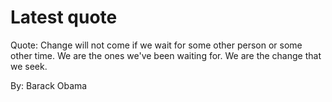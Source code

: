 # Latest quote 

Quote: Change will not come if we wait for some other person or some other time. We are the ones we've been waiting for. We are the change that we seek. 

By: Barack Obama